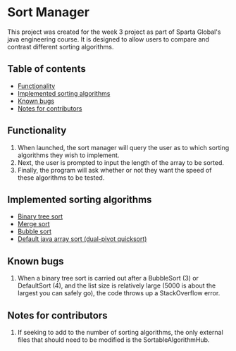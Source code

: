 # Sort Manager

This project was created for the week 3 project as part of Sparta Global's java engineering course.
It is designed to allow users to compare and contrast different sorting algorithms.


## Table of contents
* [Functionality](#functionality)
* [Implemented sorting algorithms](#implemented-sorting-algorithms)
* [Known bugs](#known-bugs)
* [Notes for contributors](#notes-for-contributors)


## Functionality

1. When launched, the sort manager will query the user as to which sorting algorithms they wish to implement.
2. Next, the user is prompted to input the length of the array to be sorted.
3. Finally, the program will ask whether or not they want the speed of these algorithms to be tested.

## Implemented sorting algorithms

- [Binary tree sort](https://blog.penjee.com/wp-content/uploads/2015/11/binary-search-tree-sorted-array-animation.gif)
- [Merge sort](https://upload.wikimedia.org/wikipedia/commons/c/cc/Merge-sort-example-300px.gif)
- [Bubble sort](https://upload.wikimedia.org/wikipedia/commons/0/06/Bubble-sort.gif)
- [Default java array sort (dual-pivot quicksort) ](https://docs.oracle.com/en/java/javase/17/docs/api/java.base/java/util/Arrays.html#sort(int[]))

## Known bugs

 1. When a binary tree sort is carried out after a BubbleSort (3) or DefaultSort (4), and the list size is relatively large
(5000 is about the largest you can safely go), the code throws up a StackOverflow error. 

## Notes for contributors

1. If seeking to add to the number of sorting algorithms, the only external files that should need to be modified is
the SortableAlgorithmHub.
